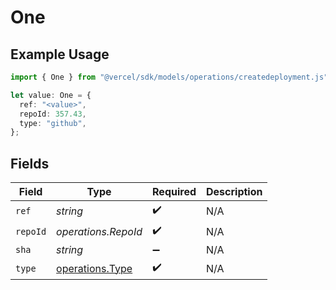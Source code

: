 # One

## Example Usage

```typescript
import { One } from "@vercel/sdk/models/operations/createdeployment.js";

let value: One = {
  ref: "<value>",
  repoId: 357.43,
  type: "github",
};
```

## Fields

| Field                                              | Type                                               | Required                                           | Description                                        |
| -------------------------------------------------- | -------------------------------------------------- | -------------------------------------------------- | -------------------------------------------------- |
| `ref`                                              | *string*                                           | :heavy_check_mark:                                 | N/A                                                |
| `repoId`                                           | *operations.RepoId*                                | :heavy_check_mark:                                 | N/A                                                |
| `sha`                                              | *string*                                           | :heavy_minus_sign:                                 | N/A                                                |
| `type`                                             | [operations.Type](../../models/operations/type.md) | :heavy_check_mark:                                 | N/A                                                |